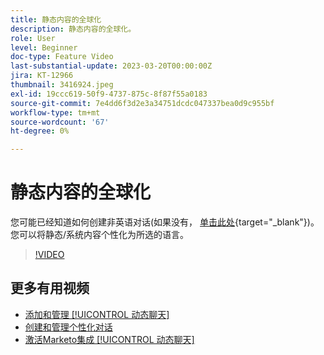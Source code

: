 ```yaml
---
title: 静态内容的全球化
description: 静态内容的全球化。
role: User
level: Beginner
doc-type: Feature Video
last-substantial-update: 2023-03-20T00:00:00Z
jira: KT-12966
thumbnail: 3416924.jpeg
exl-id: 19ccc619-50f9-4737-875c-8f87f55a0183
source-git-commit: 7e4dd6f3d2e3a34751dcdc047337bea0d9c955bf
workflow-type: tm+mt
source-wordcount: '67'
ht-degree: 0%

---
```


# 静态内容的全球化

您可能已经知道如何创建非英语对话(如果没有， [单击此处](https://nation.marketo.com/t5/dynamic-chat-discussion/design-non-english-language-conversations-in-dynamic-chat/m-p/324317#M39){target="_blank"})。 您可以将静态/系统内容个性化为所选的语言。

>[!VIDEO](https://video.tv.adobe.com/v/3416924/?quality=12&learn=on)

## 更多有用视频

* [添加和管理 [!UICONTROL 动态聊天] ](user-management.md)
* [创建和管理个性化对话](dialogue-management.md)
* [激活Marketo集成 [!UICONTROL 动态聊天] ](marketo-integration.md)
